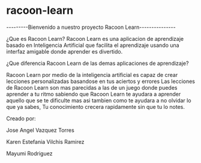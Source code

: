 # racoon-learn 


---------Bienvenido a nuestro proyecto Racoon Learn---------------



¿Que es Racoon Learn?
Racoon Learn es una aplicacion de aprendizaje basado en Inteligencia Artificial que facilita el aprendizaje usando una interfaz amigable donde aprender es divertido.



¿Que diferencia Racoon Learn de las demas aplicaciones de aprendizaje?


Racoon Learn por medio de la inteligencia artificial es capaz de crear lecciones personalizadas basandose en tus aciertos y errores
Las lecciones de Racoon Learn son mas parecidas a las de un juego donde puedes aprender a tu ritmo sabiendo que Racoon Learn te ayudara a aprender aquello que se te dificulte mas
asi tambien como te ayudara a no olvidar lo que ya sabes, Tu conocimiento crecera rapidamente sin que tu lo notes.


Creado por:

Jose Angel Vazquez Torres 



Karen Estefania Vilchis Ramirez



Mayumi Rodriguez
